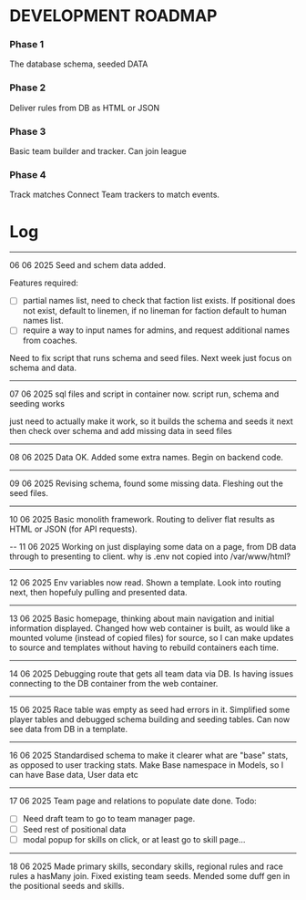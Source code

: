# DEVELOPMENT ROADMAP

### Phase 1
The database schema, seeded DATA

### Phase 2
Deliver rules from DB as HTML or JSON

### Phase 3
Basic team builder and tracker.
Can join league

### Phase 4
Track matches
Connect Team trackers to match events.

# Log

---
06 06 2025
Seed and schem data added.

Features required:
- [ ] partial names list, need to check that faction list exists. If positional does not exist, default to linemen, if no lineman for faction default to human names list.
- [ ] require a way to input names for admins, and request additional names from coaches.

Need to fix script that runs schema and seed files.
Next week just focus on schema and data.

---
07 06 2025
sql files and script in container now.
script run, schema and seeding works

just need to actually make it work, so it builds the schema and seeds it next
then check over schema and add missing data in seed files

---
08 06 2025
Data OK. Added some extra names.
Begin on backend code.

---
09 06 2025
Revising schema, found some missing data.
Fleshing out the seed files.

---
10 06 2025
Basic monolith framework. Routing to deliver flat results as HTML or JSON (for API requests).

--
11 06 2025
Working on just displaying some data on a page, from DB data through to presenting to client.
why is .env not copied into /var/www/html?

---
12 06 2025
Env variables now read.
Shown a template.
Look into routing next, then hopefuly pulling and presented data.

---
13 06 2025
Basic homepage, thinking about main navigation and initial information displayed.
Changed how web container is built, as would like a mounted volume (instead of copied files) for source, so I can make updates to source and templates without having to rebuild containers each time.

---
14 06 2025
Debugging route that gets all team data via DB.
Is having issues connecting to the DB container from the web container.

---
15 06 2025
Race table was empty as seed had errors in it.
Simplified some player tables and debugged schema building and seeding tables.
Can now see data from DB in a template.

---
16 06 2025
Standardised schema to make it clearer what are "base" stats, as opposed to user tracking stats.
Make Base namespace in Models, so I can have Base data, User data etc

---
17 06 2025
Team page and relations to populate date done.
Todo: 
- [ ] Need draft team to go to team manager page.
- [ ] Seed rest of positional data
- [ ] modal popup for skills on click, or at least go to skill page...

---
18 06 2025
Made primary skills, secondary skills, regional rules and race rules a hasMany join.
Fixed existing team seeds.
Mended some duff gen in the positional seeds and skills.
